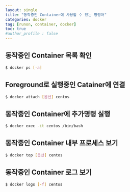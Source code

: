 ```yaml
---
layout: single
title: "동작중인 Container에 사용할 수 있는 명령어"
categories: docker
tag: [runon, container, docker]
toc: true
#author_profile : false
---
```




## 동작중인 Container 목록 확인

```bash
$ docker ps [-a]
```



## Foreground로 실행중인 Catainer에 연결

```bash
$ docker attach [옵션] centos
```



## 동작중인 Container에 추가명령 실행

```bash
$ docker exec -it centos /bin/bash
```



## 동작중인 Container 내부 프로세스 보기

```bash
$ docker top [옵션] centos
```



## 동작중인 Container 로그 보기

```bash
$ docker logs [-f] centos
```

